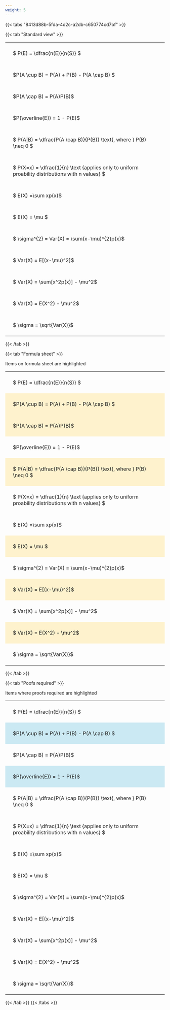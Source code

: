 ```yaml
---
weight: 5
---
```


{{< tabs "8413d88b-5fda-4d2c-a2db-c650774cd7bf" >}}

{{< tab "Standard view" >}}

<style type="text/css">
#T_e5e68 th.col_heading {
  text-align: left;
  font-size: 1em;
}
#T_e5e68 td {
  text-align: left;
  font-size: 1em;
  padding: 1.5em;
}
</style>
<table id="T_e5e68">
  <thead>
  </thead>
  <tbody>
    <tr>
      <td id="T_e5e68_row0_col0" class="data row0 col0" >$ P(E) = \dfrac{n(E)}{n(S)} $</td>
    </tr>
    <tr>
      <td id="T_e5e68_row1_col0" class="data row1 col0" >$P(A \cup B) = P(A) + P(B) - P(A \cap B) $</td>
    </tr>
    <tr>
      <td id="T_e5e68_row2_col0" class="data row2 col0" >$P(A \cap B)  = P(A)P(B)$</td>
    </tr>
    <tr>
      <td id="T_e5e68_row3_col0" class="data row3 col0" >$P(\overline{E}) = 1 - P(E)$</td>
    </tr>
    <tr>
      <td id="T_e5e68_row4_col0" class="data row4 col0" >$ P(A|B) = \dfrac{P(A \cap B)}{P(B)} \text{, where } P(B) \neq 0 $</td>
    </tr>
    <tr>
      <td id="T_e5e68_row5_col0" class="data row5 col0" >$ P(X=x) =  \dfrac{1}{n} 
\text {applies only to uniform proability distributions with n values} $</td>
    </tr>
    <tr>
      <td id="T_e5e68_row6_col0" class="data row6 col0" >$ E(X) =\sum xp(x)$</td>
    </tr>
    <tr>
      <td id="T_e5e68_row7_col0" class="data row7 col0" >$ E(X) = \mu $</td>
    </tr>
    <tr>
      <td id="T_e5e68_row8_col0" class="data row8 col0" >$ \sigma^{2} = Var(X) = \sum(x-\mu)^{2}p(x)$</td>
    </tr>
    <tr>
      <td id="T_e5e68_row9_col0" class="data row9 col0" >$ Var(X) = E[(x-\mu)^2]$</td>
    </tr>
    <tr>
      <td id="T_e5e68_row10_col0" class="data row10 col0" >$ Var(X) = \sum[x^2p(x)] - \mu^2$</td>
    </tr>
    <tr>
      <td id="T_e5e68_row11_col0" class="data row11 col0" >$ Var(X) = E(X^2) - \mu^2$</td>
    </tr>
    <tr>
      <td id="T_e5e68_row12_col0" class="data row12 col0" >$ \sigma = \sqrt{Var(X)}$</td>
    </tr>
  </tbody>
</table>
{{< /tab >}}

{{< tab "Formula sheet" >}}

Items on formula sheet are highlighted 
<br>
<style type="text/css">
#T_bc59e th.col_heading {
  text-align: left;
  font-size: 1em;
}
#T_bc59e td {
  text-align: left;
  font-size: 1em;
  padding: 1.5em;
}
#T_bc59e_row0_col0, #T_bc59e_row3_col0, #T_bc59e_row5_col0, #T_bc59e_row6_col0, #T_bc59e_row8_col0, #T_bc59e_row10_col0, #T_bc59e_row12_col0 {
  background-color: rgba(0,0,0,0);
}
#T_bc59e_row1_col0, #T_bc59e_row2_col0, #T_bc59e_row4_col0, #T_bc59e_row7_col0, #T_bc59e_row9_col0, #T_bc59e_row11_col0 {
  background-color: rgba(255,194,10, 0.2);
}
</style>
<table id="T_bc59e">
  <thead>
  </thead>
  <tbody>
    <tr>
      <td id="T_bc59e_row0_col0" class="data row0 col0" >$ P(E) = \dfrac{n(E)}{n(S)} $</td>
    </tr>
    <tr>
      <td id="T_bc59e_row1_col0" class="data row1 col0" >$P(A \cup B) = P(A) + P(B) - P(A \cap B) $</td>
    </tr>
    <tr>
      <td id="T_bc59e_row2_col0" class="data row2 col0" >$P(A \cap B)  = P(A)P(B)$</td>
    </tr>
    <tr>
      <td id="T_bc59e_row3_col0" class="data row3 col0" >$P(\overline{E}) = 1 - P(E)$</td>
    </tr>
    <tr>
      <td id="T_bc59e_row4_col0" class="data row4 col0" >$ P(A|B) = \dfrac{P(A \cap B)}{P(B)} \text{, where } P(B) \neq 0 $</td>
    </tr>
    <tr>
      <td id="T_bc59e_row5_col0" class="data row5 col0" >$ P(X=x) =  \dfrac{1}{n} 
\text {applies only to uniform proability distributions with n values} $</td>
    </tr>
    <tr>
      <td id="T_bc59e_row6_col0" class="data row6 col0" >$ E(X) =\sum xp(x)$</td>
    </tr>
    <tr>
      <td id="T_bc59e_row7_col0" class="data row7 col0" >$ E(X) = \mu $</td>
    </tr>
    <tr>
      <td id="T_bc59e_row8_col0" class="data row8 col0" >$ \sigma^{2} = Var(X) = \sum(x-\mu)^{2}p(x)$</td>
    </tr>
    <tr>
      <td id="T_bc59e_row9_col0" class="data row9 col0" >$ Var(X) = E[(x-\mu)^2]$</td>
    </tr>
    <tr>
      <td id="T_bc59e_row10_col0" class="data row10 col0" >$ Var(X) = \sum[x^2p(x)] - \mu^2$</td>
    </tr>
    <tr>
      <td id="T_bc59e_row11_col0" class="data row11 col0" >$ Var(X) = E(X^2) - \mu^2$</td>
    </tr>
    <tr>
      <td id="T_bc59e_row12_col0" class="data row12 col0" >$ \sigma = \sqrt{Var(X)}$</td>
    </tr>
  </tbody>
</table>
{{< /tab >}}

{{< tab "Poofs required" >}}

Items where proofs required are highlighted 
<br>
<style type="text/css">
#T_adee6 th.col_heading {
  text-align: left;
  font-size: 1em;
}
#T_adee6 td {
  text-align: left;
  font-size: 1em;
  padding: 1.5em;
}
#T_adee6_row0_col0, #T_adee6_row2_col0, #T_adee6_row4_col0, #T_adee6_row5_col0, #T_adee6_row6_col0, #T_adee6_row7_col0, #T_adee6_row8_col0, #T_adee6_row9_col0, #T_adee6_row10_col0, #T_adee6_row11_col0, #T_adee6_row12_col0 {
  background-color: rgba(0,0,0,0);
}
#T_adee6_row1_col0, #T_adee6_row3_col0 {
  background-color: rgba(0,150,200, 0.2);
}
</style>
<table id="T_adee6">
  <thead>
  </thead>
  <tbody>
    <tr>
      <td id="T_adee6_row0_col0" class="data row0 col0" >$ P(E) = \dfrac{n(E)}{n(S)} $</td>
    </tr>
    <tr>
      <td id="T_adee6_row1_col0" class="data row1 col0" >$P(A \cup B) = P(A) + P(B) - P(A \cap B) $</td>
    </tr>
    <tr>
      <td id="T_adee6_row2_col0" class="data row2 col0" >$P(A \cap B)  = P(A)P(B)$</td>
    </tr>
    <tr>
      <td id="T_adee6_row3_col0" class="data row3 col0" >$P(\overline{E}) = 1 - P(E)$</td>
    </tr>
    <tr>
      <td id="T_adee6_row4_col0" class="data row4 col0" >$ P(A|B) = \dfrac{P(A \cap B)}{P(B)} \text{, where } P(B) \neq 0 $</td>
    </tr>
    <tr>
      <td id="T_adee6_row5_col0" class="data row5 col0" >$ P(X=x) =  \dfrac{1}{n} 
\text {applies only to uniform proability distributions with n values} $</td>
    </tr>
    <tr>
      <td id="T_adee6_row6_col0" class="data row6 col0" >$ E(X) =\sum xp(x)$</td>
    </tr>
    <tr>
      <td id="T_adee6_row7_col0" class="data row7 col0" >$ E(X) = \mu $</td>
    </tr>
    <tr>
      <td id="T_adee6_row8_col0" class="data row8 col0" >$ \sigma^{2} = Var(X) = \sum(x-\mu)^{2}p(x)$</td>
    </tr>
    <tr>
      <td id="T_adee6_row9_col0" class="data row9 col0" >$ Var(X) = E[(x-\mu)^2]$</td>
    </tr>
    <tr>
      <td id="T_adee6_row10_col0" class="data row10 col0" >$ Var(X) = \sum[x^2p(x)] - \mu^2$</td>
    </tr>
    <tr>
      <td id="T_adee6_row11_col0" class="data row11 col0" >$ Var(X) = E(X^2) - \mu^2$</td>
    </tr>
    <tr>
      <td id="T_adee6_row12_col0" class="data row12 col0" >$ \sigma = \sqrt{Var(X)}$</td>
    </tr>
  </tbody>
</table>
{{< /tab >}}
{{< /tabs >}}